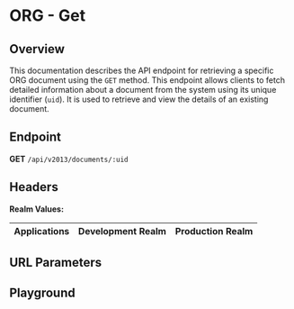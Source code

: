 <script setup>
import SwaggerUI from "@/swagger/view/SwaggerUI.vue"
import swaggerJson from "@/swagger/json/ircc/get.json";

const swaggerSpecs = [
  { json: swaggerJson, protected: false },
];

</script>

# ORG - Get

## Overview

This documentation describes the API endpoint for retrieving a specific ORG document using the `GET` method. This endpoint allows clients to fetch detailed information about a document from the system using its unique identifier (`uid`). It is used to retrieve and view the details of an existing document.

## Endpoint
**GET** `/api/v2013/documents/:uid`

## Headers
<!--@include: @/../components/common/header/realm-accept.md-->

**Realm Values:**

<table>
    <thead>
        <tr>
            <th>Applications</th>
            <th>Development Realm</th>
            <th>Production Realm</th>
        </tr>
    </thead>
    <tbody>
        <!--@include: @/../components/common/realm/abs.md-->
        <!--@include: @/../components/common/realm/bch.md-->
        <!--@include: @/../components/common/realm/chm.md-->
    </tbody>
</table>

## URL Parameters
<!--@include: @/../components/common/url/uid.md-->

## Playground

<SwaggerUI :swaggerSpecs="swaggerSpecs" />